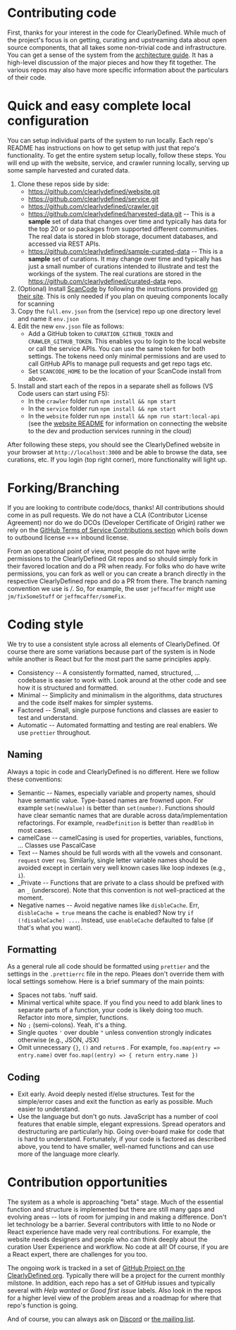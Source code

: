 # Contributing code

First, thanks for your interest in the code for ClearlyDefined. While much of the project's focus is on getting,
curating and upstreaming data about open source components, that all takes some non-trivial code and infrastructure.
You can get a sense of the system from the [architecture guide](code/architecture). It has a high-level discussion
of the major pieces and how they fit together. The various repos may also have more specific information
about the particulars of their code.

# Quick and easy complete local configuration

You can setup individual parts of the system to run locally. Each repo's README has instructions on how to
get setup with just that repo's functionality. To get the entire system setup locally, follow these steps. You will
end up with the website, service, and crawler running locally, serving up some sample harvested and curated data.

1.  Clone these repos side by side:
    - https://github.com/clearlydefined/website.git
    - https://github.com/clearlydefined/service.git
    - https://github.com/clearlydefined/crawler.git
    - https://github.com/clearlydefined/harvested-data.git
      -- This is a **sample** set of data that changes over time and typically has data for the top 20 or so packages
      from supported different communities. The real data is stored in blob storage, document databases, and accessed via REST APIs.
    - https://github.com/clearlydefined/sample-curated-data
      -- This is a **sample** set of curations. It may change over time and typically has just a small number of
      curations intended to illustrate and test the workings of the system. The real curations are stored in the
      https://github.com/clearlydefined/curated-data repo.
1.  (Optional) Install [ScanCode](https://github.com/nexB/scancode-toolkit) by following the instructions provided [on their
    site](https://github.com/nexB/scancode-toolkit#quick-start). This is only needed if you plan on queuing components locally for scanning
1.  Copy the `full.env.json` from the (service) repo up one directory level and name it `env.json`
1.  Edit the new `env.json` file as follows:
    - Add a GitHub token to `CURATION_GITHUB_TOKEN` and `CRAWLER_GITHUB_TOKEN`. This enables you to login to the
      local website or call the service APIs. You can use the same token for both settings. The tokens need only
      minimal permissions and are used to call GitHub APIs to manage pull requests and get repo tags etc.
    - Set `SCANCODE_HOME` to be the location of your ScanCode install from above.
1.  Install and start each of the repos in a separate shell as follows (VS Code users can start using F5):
    - In the `crawler` folder run `npm install && npm start`
    - In the `service` folder run `npm install && npm start`
    - In the `website` folder run `npm install && npm run start:local-api` (see the [website README](https://github.com/clearlydefined/website) for information on connecting
      the website to the dev and production services running in the cloud)

After following these steps, you should see the ClearlyDefined website in your browser at `http://localhost:3000`
and be able to browse the data, see curations, etc. If you login (top right corner), more functionality will light up.

# Forking/Branching

If you are looking to contribute code/docs, thanks! All contributions should come in as pull requests. We do not have a
CLA (Contributor License Agreement) nor do we do DCOs (Developer Certificate of Origin) rather we rely on the
[GitHub Terms of Service Contributions section](https://help.github.com/articles/github-terms-of-service/#6-contributions-under-repository-license)
which boils down to outbound license === inbound license.

From an operational point of view, most people do not have write permissions to the ClearlyDefined Git repos and so should
simply fork in their favored location and do a PR when ready. For folks who do have write permissions, you can fork as
well or you can create a branch directly in the respective ClearlyDefined repo and do a PR from there. The branch naming
convention we use is <some user distinguisher>/<branch name>. So, for example, the user `jeffmcaffer` might use
`jm/fixSomeStuff` or `jeffmcaffer/someFix`.

# Coding style

We try to use a consistent style across all elements of ClearlyDefined. Of course there are some variations
because part of the system is in Node while another is React but for the most part the same principles apply.

- Consistency -- A consistently formatted, named, structured, ... codebase is easier to work with. Look around at
  the other code and see how it is structured and formatted.
- Minimal -- Simplicity and minimalism in the algorithms, data structures and the code itself makes for simpler systems.
- Factored -- Small, single purpose functions and classes are easier to test and understand.
- Automatic -- Automated formatting and testing are real enablers. We use `prettier` throughout.

## Naming

Always a topic in code and ClearlyDefined is no different. Here we follow these conventions:

- Semantic -- Names, especially variable and property names, should have semantic value. Type-based names are frowned
  upon. For example `set(newValue)` is better than `set(number)`. Functions should have clear semantic names that are
  durable across data/implementation refactorings. For example, `readDefinition` is better than `readBlob` in most
  cases.
- camelCase -- camelCasing is used for properties, variables, functions, ... Classes use PascalCase
- Text -- Names should be full words with all the vowels and consonant. `request` over `req`. Similarly, single
  letter variable names should be avoided except in certain very well known cases like loop indexes (e.g., `i`).
- _Private -- Functions that are private to a class should be prefixed with an `_` (underscore). Note that this
  convention is not well-practiced at the moment.
- Negative names -- Avoid negative names like `disbleCache`. Err, `disbleCache = true` means the cache is enabled?
  Now try `if (!disableCache) ...`. Instead, use `enableCache` defaulted to false (if that's what you want).

## Formatting

As a general rule all code should be formatted using `prettier` and the settings in the `.prettierrc` file in
the repo. Pleaes don't override them with local settings somehow. Here is a brief summary of the main points:

- Spaces not tabs. 'nuff said.
- Minimal vertical white space. If you find you need to add blank lines to separate parts of a function,
  your code is likely doing too much. Refactor into more, simpler, functions.
- No `;` (semi-colons). Yeah, it's a thing.
- Single quotes `'` over double `"` unless convention strongly indicates otherwise (e.g., JSON, JSX)
- Omit unnecessary `{}`, `()` and `return`s . For example, `foo.map(entry => entry.name)` over `foo.map((entry) => { return entry.name })`

## Coding

- Exit early. Avoid deeply nested if/else structures. Test for the simple/error cases and exit the function
  as early as possible. Much easier to understand.
- Use the language but don't go nuts. JavaScript has a number of cool features that enable simple, elegant
  expressions. Spread operators and destructuring are particularly hip. Going over-board make for code that
  is hard to understand. Fortunately, if your code is factored as described above, you tend to have smaller,
  well-named functions and can use more of the language more clearly.

# Contribution opportunities

The system as a whole is approaching "beta" stage. Much of the essential function and structure is implemented
but there are still many gaps and evolving areas -- lots of room for jumping in and making a difference. Don't let
technology be a barrier. Several contributors with little to no Node or React experience have made very real
contributions. For example, the website needs designers and people who can think deeply about the curation User
Experience and workflow. No code at all! Of course, if you are a React expert, there are challenges for you too.

The ongoing work is tracked in a set of [GitHub Project on the ClearlyDefined org](https://github.com/clearlydefined/projects). Typically there will be a project for the current monthly milstone. In
addition, each repo has a set of GitHub issues and typically several with _Help wanted_ or _Good first issue_ labels.
Also look in the repos for a higher level view of the problem areas and a roadmap for where that repo's
function is going.

And of course, you can always ask on [Discord](https://discord.gg/wEzHJku) or [the mailing list](mailto:clearlydefined@googlegroups.com).
